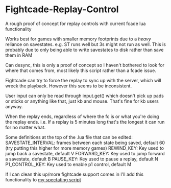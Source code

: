 # Fightcade-Replay-Control
A rough proof of concept for replay controls with current fcade lua functionality

Works best for games with smaller memory footprints due to a *heavy* reliance on savestates. e.g. ST runs well but 3s might not run as well. This is probably due to only being able to write savestates to disk rather than save them in RAM

Can desync, this is only a proof of concept so I haven't bothered to look for where that comes from, most likely this script rather than a fcade issue.


Fightcade can try to force the replay to sync up with the server, which will wreck the playback. However this seems to be inconsistent.

User input can only be read through input.get() which doesn't pick up pads or sticks or anything like that, just kb and mouse. That's fine for kb users anyway.

When the replay ends, regardless of where the fc is or what you're doing the replay ends. i.e. If a replay is 5 minutes long that's the longest it can run for no matter what.

Some definitions at the top of the .lua file that can be edited:
SAVESTATE_INTERVAL: frames between each state being saved, default 60 (try putting this higher for more memory games)
REWIND_KEY: Key used to jump back a savestate, default V
FORWARD_KEY: Key used to jump forward a savestate, default B
PAUSE_KEY: Key used to pause a replay, default N
P1_CONTROL_KEY: Key used to enable p1 control, default M

If I can clean this up/more fightcade support comes in I'll add this functionality to [my spectating script](https://github.com/peon2/fbneo-spectating)
